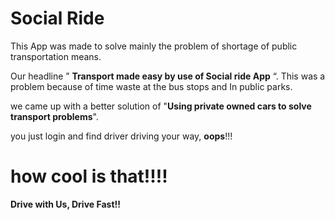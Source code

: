 
# Social Ride
This App was made to solve mainly the problem of shortage of public transportation means.

Our headline ” __Transport made easy by use of Social ride App__ “.
This was a problem  because of time waste  at the bus stops and In public parks.

we came up with a better solution of "__Using private owned cars to solve transport problems__".

you just login and find driver driving your way, __oops__!!! 
# how cool is that!!!!
__Drive with Us, Drive Fast!!__

